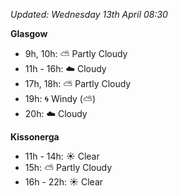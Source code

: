 *Updated: Wednesday 13th April 08:30*

**Glasgow**

* 9h, 10h: :partly_sunny: Partly Cloudy
* 11h - 16h: :cloud: Cloudy
* 17h, 18h: :partly_sunny: Partly Cloudy
* 19h: :cyclone: Windy (:partly_sunny:)
* 20h: :cloud: Cloudy

**Kissonerga**

* 11h - 14h: :sunny: Clear
* 15h: :partly_sunny: Partly Cloudy
* 16h - 22h: :sunny: Clear
